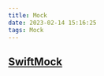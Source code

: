 ```yaml
---
title: Mock
date: 2023-02-14 15:16:25
tags: Mock
---
```



## [SwiftMock](https://github.com/mflint/SwiftMock)
